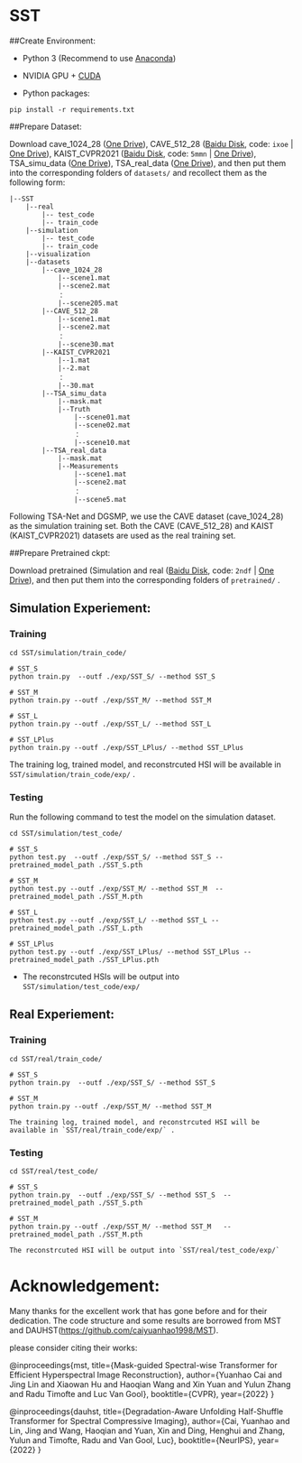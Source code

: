 # SST



##Create Environment:

- Python 3 (Recommend to use [Anaconda](https://www.anaconda.com/download/#linux))

- NVIDIA GPU + [CUDA](https://developer.nvidia.com/cuda-downloads)

- Python packages:

```shell
pip install -r requirements.txt
```

##Prepare Dataset:

Download cave_1024_28 ([One Drive](https://bupteducn-my.sharepoint.com/:f:/g/personal/mengziyi_bupt_edu_cn/EmNAsycFKNNNgHfV9Kib4osB7OD4OSu-Gu6Qnyy5PweG0A?e=5NrM6S)), CAVE_512_28 ([Baidu Disk](https://pan.baidu.com/s/1ue26weBAbn61a7hyT9CDkg), code: `ixoe` | [One Drive](https://mailstsinghuaeducn-my.sharepoint.com/:f:/g/personal/lin-j21_mails_tsinghua_edu_cn/EjhS1U_F7I1PjjjtjKNtUF8BJdsqZ6BSMag_grUfzsTABA?e=sOpwm4)), KAIST_CVPR2021 ([Baidu Disk](https://pan.baidu.com/s/1LfPqGe0R_tuQjCXC_fALZA), code: `5mmn` | [One Drive](https://mailstsinghuaeducn-my.sharepoint.com/:f:/g/personal/lin-j21_mails_tsinghua_edu_cn/EkA4B4GU8AdDu0ZkKXdewPwBd64adYGsMPB8PNCuYnpGlA?e=VFb3xP)), TSA_simu_data ([One Drive](https://1drv.ms/u/s!Au_cHqZBKiu2gYFDwE-7z1fzeWCRDA?e=ofvwrD)), TSA_real_data ([One Drive](https://1drv.ms/u/s!Au_cHqZBKiu2gYFTpCwLdTi_eSw6ww?e=uiEToT)), and then put them into the corresponding folders of `datasets/` and recollect them as the following form:

```shell
|--SST
    |--real
    	|-- test_code
    	|-- train_code
    |--simulation
    	|-- test_code
    	|-- train_code
    |--visualization
    |--datasets
        |--cave_1024_28
            |--scene1.mat
            |--scene2.mat
            ：  
            |--scene205.mat
        |--CAVE_512_28
            |--scene1.mat
            |--scene2.mat
            ：  
            |--scene30.mat
        |--KAIST_CVPR2021  
            |--1.mat
            |--2.mat
            ： 
            |--30.mat
        |--TSA_simu_data  
            |--mask.mat   
            |--Truth
                |--scene01.mat
                |--scene02.mat
                ： 
                |--scene10.mat
        |--TSA_real_data  
            |--mask.mat   
            |--Measurements
                |--scene1.mat
                |--scene2.mat
                ： 
                |--scene5.mat
```

Following TSA-Net and DGSMP, we use the CAVE dataset (cave_1024_28) as the simulation training set. Both the CAVE (CAVE_512_28) and KAIST (KAIST_CVPR2021) datasets are used as the real training set. 


##Prepare Pretrained ckpt:

Download pretrained (Simulation and real ([Baidu Disk](https://pan.baidu.com/s/1T2Kz1rQ8Lo_SzpPajJB3qA?pwd=2ndf), code: `2ndf` | [One Drive](https://1drv.ms/f/s!AgPCk81UUoyYoBB8ebE22P65wrx3?e=FvWHnS)), and then put them into the corresponding folders of `pretrained/` .



## Simulation Experiement:

### Training

```shell
cd SST/simulation/train_code/

# SST_S
python train.py  --outf ./exp/SST_S/ --method SST_S 

# SST_M
python train.py --outf ./exp/SST_M/ --method SST_M  

# SST_L
python train.py --outf ./exp/SST_L/ --method SST_L 

# SST_LPlus
python train.py --outf ./exp/SST_LPlus/ --method SST_LPlus 

```

The training log, trained model, and reconstrcuted HSI will be available in `SST/simulation/train_code/exp/` . 


### Testing	

Run the following command to test the model on the simulation dataset.

```shell
cd SST/simulation/test_code/

# SST_S
python test.py  --outf ./exp/SST_S/ --method SST_S --pretrained_model_path ./SST_S.pth

# SST_M
python test.py --outf ./exp/SST_M/ --method SST_M  --pretrained_model_path ./SST_M.pth

# SST_L
python test.py --outf ./exp/SST_L/ --method SST_L --pretrained_model_path ./SST_L.pth

# SST_LPlus
python test.py --outf ./exp/SST_LPlus/ --method SST_LPlus --pretrained_model_path ./SST_LPlus.pth

```

- The reconstrcuted HSIs will be output into `SST/simulation/test_code/exp/`  




## Real Experiement:

### Training

```shell
cd SST/real/train_code/

# SST_S
python train.py  --outf ./exp/SST_S/ --method SST_S 

# SST_M
python train.py --outf ./exp/SST_M/ --method SST_M  

The training log, trained model, and reconstrcuted HSI will be available in `SST/real/train_code/exp/` . 
```

### Testing	

```shell
cd SST/real/test_code/

# SST_S
python train.py  --outf ./exp/SST_S/ --method SST_S  --pretrained_model_path ./SST_S.pth

# SST_M
python train.py --outf ./exp/SST_M/ --method SST_M   --pretrained_model_path ./SST_M.pth

The reconstrcuted HSI will be output into `SST/real/test_code/exp/`  
```


# Acknowledgement:

Many thanks for the excellent work that has gone before and for their dedication. 
The code structure and some results are borrowed from MST and DAUHST(https://github.com/caiyuanhao1998/MST). 


please consider citing their works:

@inproceedings{mst,
  title={Mask-guided Spectral-wise Transformer for Efficient Hyperspectral Image Reconstruction},
  author={Yuanhao Cai and Jing Lin and Xiaowan Hu and Haoqian Wang and Xin Yuan and Yulun Zhang and Radu Timofte and Luc Van Gool},
  booktitle={CVPR},
  year={2022}
}


@inproceedings{dauhst,
  title={Degradation-Aware Unfolding Half-Shuffle Transformer for Spectral Compressive Imaging},
  author={Cai, Yuanhao and Lin, Jing and Wang, Haoqian and Yuan, Xin and Ding, Henghui and Zhang, Yulun and Timofte, Radu and Van Gool, Luc},
  booktitle={NeurIPS}, 
  year={2022}
}